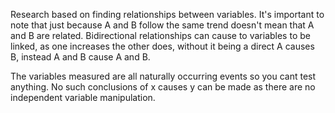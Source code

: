 Research based on finding relationships between variables. It's important to note that just because A and B follow the same trend doesn't mean that A and B are related. Bidirectional relationships can cause to variables to be linked, as one increases the other does, without it being a direct A causes B, instead A and B cause A and B.

The variables measured are all naturally occurring events so you cant test anything. No such conclusions of x causes y can be made as there are no independent variable manipulation.

